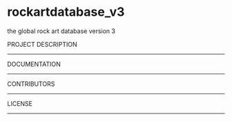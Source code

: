 # rockartdatabase_v3
the global rock art database version 3

PROJECT DESCRIPTION
_________________________________________


DOCUMENTATION
_________________________________________



CONTRIBUTORS
_________________________________________


LICENSE
_________________________________________

